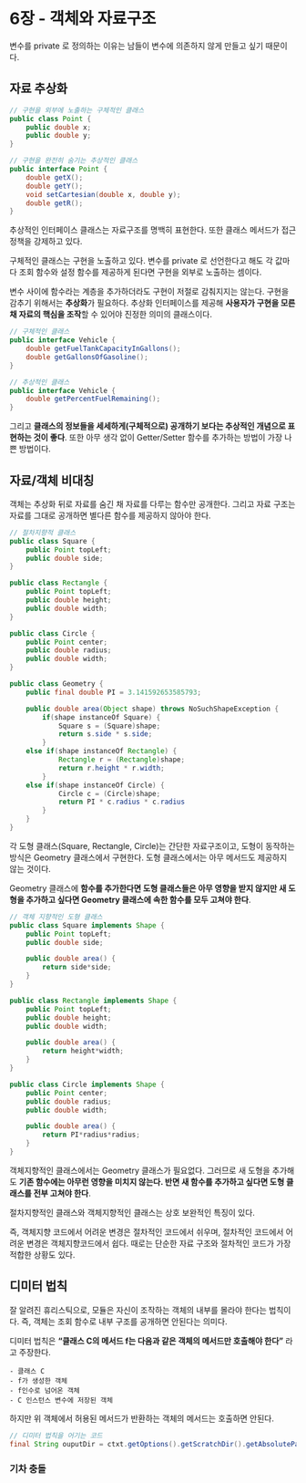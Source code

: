 # 6장 - 객체와 자료구조

변수를 private 로 정의하는 이유는 남들이 변수에 의존하지 않게 만들고 싶기 때문이다.

## 자료 추상화

```java
// 구현을 외부에 노출하는 구체적인 클래스
public class Point {
	public double x;
	public double y;
}

// 구현을 완전히 숨기는 추상적인 클래스
public interface Point {
	double getX();
	double getY();
	void setCartesian(double x, double y);
	double getR();
}
```

추상적인 인터페이스 클래스는 자료구조를 명백히 표현한다. 또한 클래스 메서드가 접근 정책을 강제하고 있다.

구체적인 클래스는 구현을 노출하고 있다. 변수를 private 로 선언한다고 해도 각 값마다 조회 함수와 설정 함수를 제공하게 된다면 구현을 외부로 노출하는 셈이다.

변수 사이에 함수라는 계층을 추가하더라도 구현이 저절로 감춰지지는 않는다. 구현을 감추기 위해서는 **추상화**가 필요하다. 추상화 인터페이스를 제공해 **사용자가 구현을 모른 채 자료의 핵심을 조작**할 수 있어야 진정한 의미의 클래스이다.

```java
// 구체적인 클래스
public interface Vehicle {
	double getFuelTankCapacityInGallons();
	double getGallonsOfGasoline();
}

// 추상적인 클래스
public interface Vehicle {
	double getPercentFuelRemaining();
}
```

그리고 **클래스의 정보들을 세세하게(구체적으로) 공개하기 보다는 추상적인 개념으로 표현하는 것이 좋다**. 또한 아무 생각 없이 Getter/Setter 함수를 추가하는 방법이 가장 나쁜 방법이다.

## 자료/객체 비대칭

객체는 추상화 뒤로 자료를 숨긴 채 자료를 다루는 함수만 공개한다. 그리고 자료 구조는 자료를 그대로 공개하면 별다른 함수를 제공하지 않아야 한다.

```java
// 절차지향적 클래스
public class Square {
	public Point topLeft;
	public double side;
}

public class Rectangle {
	public Point topLeft;
	public double height;
	public double width;
}

public class Circle {
	public Point center;
	public double radius;
	public double width;
}

public class Geometry {
	public final double PI = 3.141592653585793;

	public double area(Object shape) throws NoSuchShapeException {
		if(shape instanceOf Square) {
			Square s = (Square)shape;
			return s.side * s.side;
		}
	else if(shape instanceOf Rectangle) {
			Rectangle r = (Rectangle)shape;
			return r.height * r.width;
		}
	else if(shape instanceOf Circle) {
			Circle c = (Circle)shape;
			return PI * c.radius * c.radius
		}
	}
}
```

각 도형 클래스(Square, Rectangle, Circle)는 간단한 자료구조이고, 도형이 동작하는 방식은 Geometry 클래스에서 구현한다. 도형 클래스에서는 아무 메서드도 제공하지 않는 것이다.

Geometry 클래스에 **함수를 추가한다면 도형 클래스들은 아무 영향을 받지 않지만 새 도형을 추가하고 싶다면 Geometry 클래스에 속한 함수를 모두 고쳐야 한다**.

```java
// 객체 지향적인 도형 클래스
public class Square implements Shape {
	public Point topLeft;
	public double side;

	public double area() {
		return side*side;
	}
}

public class Rectangle implements Shape {
	public Point topLeft;
	public double height;
	public double width;

	public double area() {
		return height*width;
	}
}

public class Circle implements Shape {
	public Point center;
	public double radius;
	public double width;

	public double area() {
		return PI*radius*radius;
	}
}
```

객체지향적인 클래스에서는 Geometry 클래스가 필요없다. 그러므로 새 도형을 추가해도 **기존 함수에는 아무런 영향을 미치지 않는다. 반면 새 함수를 추가하고 싶다면 도형 클래스를 전부 고쳐야 한다**.

절차지향적인 클래스와 객체지향적인 클래스는 상호 보완적인 특징이 있다.

즉, 객체지향 코드에서 어려운 변경은 절차적인 코드에서 쉬우며, 절차적인 코드에서 어려운 변경은 객체지향코드에서 쉽다. 때로는 단순한 자료 구조와 절차적인 코드가 가장 적합한 상황도 있다.

## 디미터 법칙

잘 알려진 휴리스틱으로, 모듈은 자신이 조작하는 객체의 내부를 몰라야 한다는 법칙이다. 즉, 객체는 조회 함수로 내부 구조를 공개하면 안된다는 의미다.

디미터 법칙은 **“클래스 C의 메서드 f는 다음과 같은 객체의 메서드만 호출해야 한다”** 라고 주장한다.

```
- 클래스 C
- f가 생성한 객체
- f인수로 넘어온 객체
- C 인스턴스 변수에 저장된 객체
```

하지만 위 객체에서 허용된 메서드가 반환하는 객체의 메서드는 호출하면 안된다.

```java
// 디미터 법칙을 어기는 코드
final String ouputDir = ctxt.getOptions().getScratchDir().getAbsolutePath();
```

### 기차 충돌
